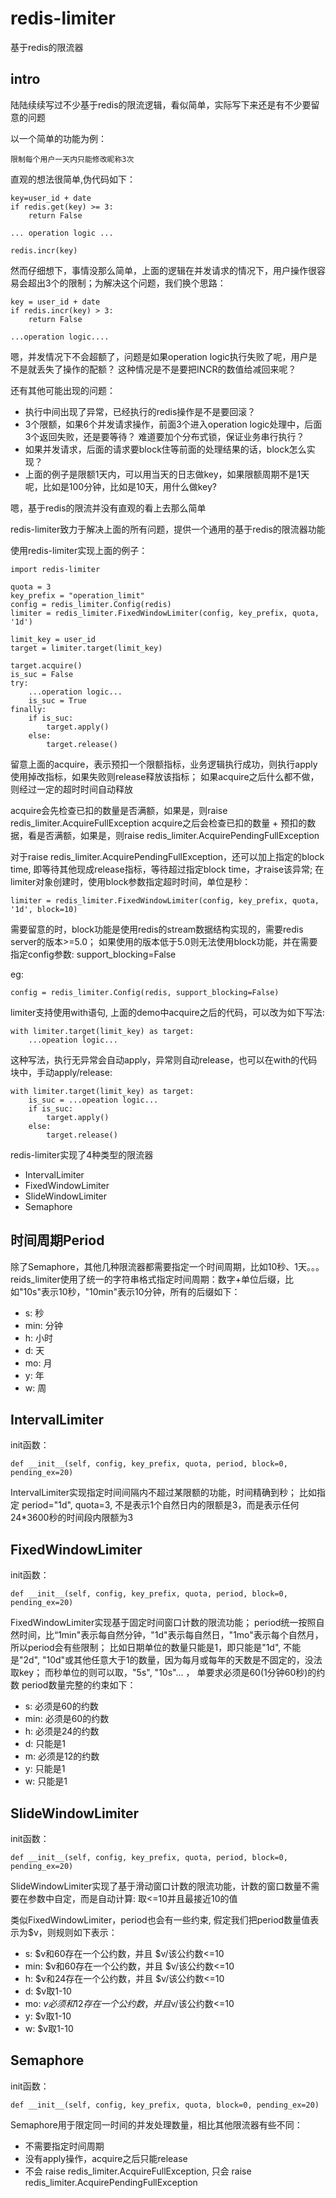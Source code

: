 # redis-limiter
基于redis的限流器

## intro
陆陆续续写过不少基于redis的限流逻辑，看似简单，实际写下来还是有不少要留意的问题

以一个简单的功能为例：

    限制每个用户一天内只能修改昵称3次
    
直观的想法很简单,伪代码如下：
    
    key=user_id + date
    if redis.get(key) >= 3:
        return False
        
    ... operation logic ...
    
    redis.incr(key)
    
然而仔细想下，事情没那么简单，上面的逻辑在并发请求的情况下，用户操作很容易会超出3个的限制；为解决这个问题，我们换个思路：
    
    key = user_id + date
    if redis.incr(key) > 3:
        return False
    
    ...operation logic....
    
嗯，并发情况下不会超额了，问题是如果operation logic执行失败了呢，用户是不是就丢失了操作的配额？ 这种情况是不是要把INCR的数值给减回来呢？

还有其他可能出现的问题：

* 执行中间出现了异常，已经执行的redis操作是不是要回滚？
* 3个限额，如果6个并发请求操作，前面3个进入operation logic处理中，后面3个返回失败，还是要等待？ 难道要加个分布式锁，保证业务串行执行？
* 如果并发请求，后面的请求要block住等前面的处理结果的话，block怎么实现？
* 上面的例子是限额1天内，可以用当天的日志做key，如果限额周期不是1天呢，比如是100分钟，比如是10天，用什么做key?

嗯，基于redis的限流并没有直观的看上去那么简单

redis-limiter致力于解决上面的所有问题，提供一个通用的基于redis的限流器功能

使用redis-limiter实现上面的例子：

```
import redis-limiter

quota = 3
key_prefix = "operation_limit"
config = redis_limiter.Config(redis)
limiter = redis_limiter.FixedWindowLimiter(config, key_prefix, quota, '1d')

limit_key = user_id
target = limiter.target(limit_key)

target.acquire()
is_suc = False
try:
    ...operation logic...
    is_suc = True
finally:
    if is_suc:
        target.apply()
    else:
        target.release()
```

留意上面的acquire，表示预扣一个限额指标，业务逻辑执行成功，则执行apply使用掉改指标，如果失败则release释放该指标；
如果acquire之后什么都不做，则经过一定的超时时间自动释放

acquire会先检查已扣的数量是否满额，如果是，则raise redis_limiter.AcquireFullException
acquire之后会检查已扣的数量 + 预扣的数据，看是否满额，如果是，则raise redis_limiter.AcquirePendingFullException

对于raise redis_limiter.AcquirePendingFullException，还可以加上指定的block time, 即等待其他现成release指标，等待超过指定block time，才raise该异常;
在limiter对象创建时，使用block参数指定超时时间，单位是秒：

```
limiter = redis_limiter.FixedWindowLimiter(config, key_prefix, quota, '1d', block=10)
```

需要留意的时，block功能是使用redis的stream数据结构实现的，需要redis server的版本>=5.0；
如果使用的版本低于5.0则无法使用block功能，并在需要指定config参数: support_blocking=False

eg:

```
config = redis_limiter.Config(redis, support_blocking=False)
```

limiter支持使用with语句, 上面的demo中acquire之后的代码，可以改为如下写法:

```
with limiter.target(limit_key) as target:
    ...opeation logic...
```

这种写法，执行无异常会自动apply，异常则自动release，也可以在with的代码块中，手动apply/release:

```
with limiter.target(limit_key) as target:
    is_suc = ...opeation logic...
    if is_suc:
        target.apply()
    else:
        target.release()
```

redis-limiter实现了4种类型的限流器

* IntervalLimiter
* FixedWindowLimiter
* SlideWindowLimiter
* Semaphore

## 时间周期Period

除了Semaphore，其他几种限流器都需要指定一个时间周期，比如10秒、1天。。。
reids_limiter使用了统一的字符串格式指定时间周期：数字+单位后缀，比如"10s"表示10秒，"10min"表示10分钟，所有的后缀如下：

* s: 秒
* min: 分钟
* h: 小时
* d: 天
* mo: 月
* y: 年
* w: 周

## IntervalLimiter

init函数：

```
def __init__(self, config, key_prefix, quota, period, block=0, pending_ex=20)
```

IntervalLimiter实现指定时间间隔内不超过某限额的功能，时间精确到秒；
比如指定 period="1d", quota=3, 不是表示1个自然日内的限额是3，而是表示任何24*3600秒的时间段内限额为3

## FixedWindowLimiter

init函数：

```
def __init__(self, config, key_prefix, quota, period, block=0, pending_ex=20)
```
FixedWindowLimiter实现基于固定时间窗口计数的限流功能；
period统一按照自然时间，比“1min"表示每自然分钟，"1d"表示每自然日，"1mo"表示每个自然月，所以period会有些限制；
比如日期单位的数量只能是1，即只能是"1d", 不能是"2d", "10d"或其他任意大于1的数量，因为每月或每年的天数是不固定的，没法取key；
而秒单位的则可以取，"5s", "10s"... ， 单要求必须是60(1分钟60秒)的约数
period数量完整的约束如下：

* s: 必须是60的约数
* min: 必须是60的约数
* h: 必须是24的约数
* d: 只能是1
* m: 必须是12的约数
* y: 只能是1
* w: 只能是1

## SlideWindowLimiter

init函数：

```
def __init__(self, config, key_prefix, quota, period, block=0, pending_ex=20)
```
SlideWindowLimiter实现了基于滑动窗口计数的限流功能，计数的窗口数量不需要在参数中自定，而是自动计算: 取<=10并且最接近10的值

类似FixedWindowLimiter，period也会有一些约束, 假定我们把period数量值表示为$v，则规则如下表示：

* s: $v和60存在一个公约数，并且 $v/该公约数<=10
* min: $v和60存在一个公约数，并且 $v/该公约数<=10
* h: $v和24存在一个公约数，并且 $v/该公约数<=10
* d: $v取1-10
* mo: $v必须和12存在一个公约数，并且$v/该公约数<=10
* y: $v取1-10
* w: $v取1-10

## Semaphore

init函数：     

```
def __init__(self, config, key_prefix, quota, block=0, pending_ex=20)
```

Semaphore用于限定同一时间的并发处理数量，相比其他限流器有些不同： 
* 不需要指定时间周期
* 没有apply操作，acquire之后只能release
* 不会 raise redis_limiter.AcquireFullException, 只会 raise redis_limiter.AcquirePendingFullException


